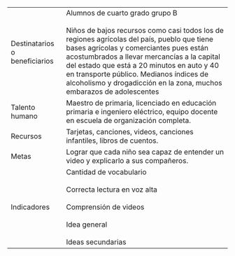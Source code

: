 |                               |                                                                                                                                                                                                                                                                                                                                                                                               |
| ----------------------------- | --------------------------------------------------------------------------------------------------------------------------------------------------------------------------------------------------------------------------------------------------------------------------------------------------------------------------------------------------------------------------------------------- |
| Destinatarios o beneficiarios | Alumnos de cuarto grado grupo B<br><br>Niños de bajos recursos como casi todos los de regiones agrícolas del país, pueblo que tiene bases agrícolas y comerciantes pues están acostumbrados a llevar mercancías a la capital del estado que está a 20 minutos en auto y 40 en transporte público. Medianos índices de alcoholismo y drogadicción en la zona, muchos embarazos de adolescentes |
| Talento humano                | Maestro de primaria, licenciado en educación primaria e ingeniero eléctrico, equipo docente en escuela de organización completa.                                                                                                                                                                                                                                                              |
| Recursos                      | Tarjetas, canciones, videos, canciones infantiles, libros de cuentos.                                                                                                                                                                                                                                                                                                                         |
| Metas                         | Lograr que cada niño sea capaz de entender un video y explicarlo a sus compañeros.                                                                                                                                                                                                                                                                                                            |
| Indicadores                   | Cantidad de vocabulario<br><br>Correcta lectura en voz alta<br><br>Comprensión de videos<br><br>Idea general<br><br>Ideas secundarias                                                                                                                                                                                                                                                         |